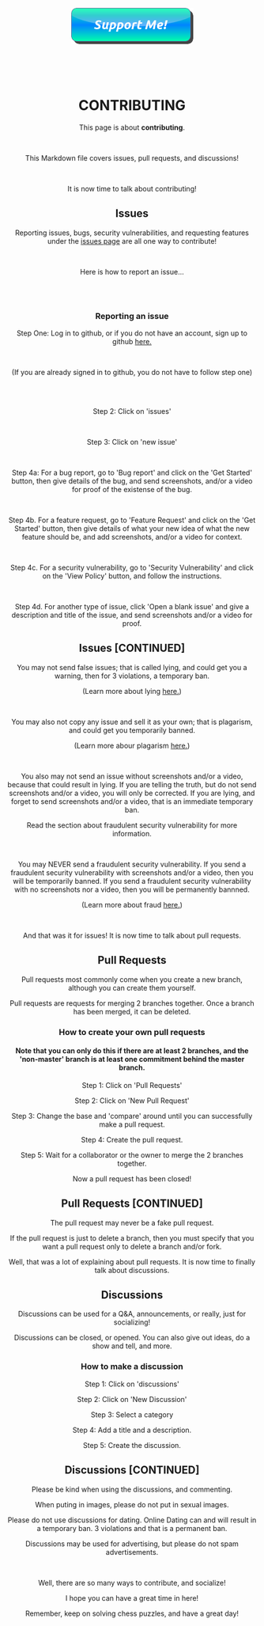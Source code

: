 <div align="center">

<a href="https://www.buymeacoffee.com/EggOfGlory999"><img src="button_support-me.png" /></a>

<br>

<br>

<br>

<h1>CONTRIBUTING</h1>

This page is about <b>contributing</b>.

<br>

This Markdown file covers issues, pull requests, and discussions!

<br>

It is now time to talk about contributing!

<h2>Issues</h2>

Reporting issues, bugs, security vulnerabilities, and requesting features under the <a href="https://www.github.com/EggOfGlory999/Free-Daily-Chess-Puzzles/Issues">issues page</a> are all one way to contribute!

<br>

Here is how to report an issue...

<br>

<br>

<h3>Reporting an issue</h3>

Step One: Log in to github, or if you do not have an account, sign up to github <a href="https://www.github.com/join">here.</a>

<br>

(If you are already signed in to github, you do not have to follow step one)

<br>

<br>

Step 2: Click on 'issues'

<br>

Step 3: Click on 'new issue'

<br>

Step 4a: For a bug report, go to 'Bug report' and click on the 'Get Started' button, then give details of the bug, and send screenshots, and/or a video for proof of the existense of the bug.

<br>

Step 4b. For a feature request, go to 'Feature Request' and click on the 'Get Started' button, then give details of what your new idea of what the new feature should be, and add screenshots, and/or a video for context.

<br>

Step 4c. For a security vulnerability, go to 'Security Vulnerability' and click on the 'View Policy' button, and follow the instructions.

<br>

Step 4d. For another type of issue, click 'Open a blank issue' and give a description and title of the issue, and send screenshots and/or a video for proof.

<h2>Issues [CONTINUED]</h2>

You may not send false issues; that is called lying, and could get you a warning, then for 3 violations, a temporary ban.

(Learn more about lying <a href="https://en.wikipedia.org/wiki/Lie">here.</a>)

<br>

You may also not copy any issue and sell it as your own; that is plagarism, and could get you temporarily banned. 

(Learn more abour plagarism <a href="https://en.wikipedia.org/wiki/Plagiarism">here.</a>)

<br>

You also may not send an issue without screenshots and/or a video, because that could result in lying.
If you are telling the truth, but do not send screenshots and/or a video, you will only be corrected.
If you are lying, and forget to send screenshots and/or a video, that is an immediate temporary ban.

Read the section about fraudulent security vulnerability for more information.

<br>

You may NEVER send a fraudulent security vulnerability.
If you send a fraudulent security vulnerability with screenshots and/or a video, then you will be temporarily banned.
If you send a fraudulent security vulnerability with no screenshots nor a video, then you will be permanently bannned.

(Learn more about fraud <a href="https://en.wikipedia.org/wiki/Fraud">here.</a>)

<br>

And that was it for issues!
It is now time to talk about pull requests.

<h2>Pull Requests</h2>

Pull requests most commonly come when you create a new branch, although you can create them yourself.

Pull requests are requests for merging 2 branches together. Once a branch has been merged, it can be deleted.

<h3>How to create your own pull requests</h3>

<h4>Note that you can only do this if there are at least 2 branches, and the 'non-master' branch is at least one commitment behind the master branch.</h4>

Step 1: Click on 'Pull Requests'

Step 2: Click on 'New Pull Request'

Step 3: Change the base and 'compare' around until you can successfully make a pull request.

Step 4: Create the pull request.

Step 5: Wait for a collaborator or the owner to merge the 2 branches together.

Now a pull request has been closed!

<h2>Pull Requests [CONTINUED]</h2>

The pull request may never be a fake pull request.

If the pull request is just to delete a branch, then you must specify that you want a pull request only to delete a branch and/or fork.

Well, that was a lot of explaining about pull requests.
It is now time to finally talk about discussions.

<h2>Discussions</h2>

Discussions can be used for a Q&A, announcements, or really, just for socializing!

Discussions can be closed, or opened. You can also give out ideas, do a show and tell, and more.

<h3>How to make a discussion</h3>

Step 1: Click on 'discussions'

Step 2: Click on 'New Discussion'

Step 3: Select a category

Step 4: Add a title and a description.

Step 5: Create the discussion.

<h2>Discussions [CONTINUED]</h2>

Please be kind when using the discussions, and commenting.

When puting in images, please do not put in sexual images.

Please do not use discussions for dating. Online Dating can and will result in a temporary ban. 3 violations and that is a permanent ban.

Discussions may be used for advertising, but please do not spam advertisements.

<br>

Well, there are so many ways to contribute, and socialize!

I hope you can have a great time in here!

Remember, keep on solving chess puzzles, and have a great day!
